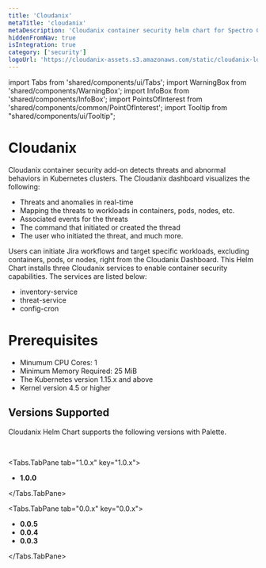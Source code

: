 ```yaml
---
title: 'Cloudanix'
metaTitle: 'cloudanix'
metaDescription: 'Cloudanix container security helm chart for Spectro Cloud Palette'
hiddenFromNav: true
isIntegration: true
category: ['security']
logoUrl: 'https://cloudanix-assets.s3.amazonaws.com/static/cloudanix-logo-p.png'
---
```


import Tabs from 'shared/components/ui/Tabs';
import WarningBox from 'shared/components/WarningBox';
import InfoBox from 'shared/components/InfoBox';
import PointsOfInterest from 'shared/components/common/PointOfInterest';
import Tooltip from "shared/components/ui/Tooltip";

# Cloudanix

Cloudanix container security add-on detects threats and abnormal behaviors in Kubernetes clusters. The Cloudanix dashboard visualizes the following:
<br />

* Threats and anomalies in real-time
* Mapping the threats to workloads in containers, pods, nodes, etc.
* Associated events for the threats
* The command that initiated or created the thread
* The user who initiated the threat, and much more.

Users can initiate Jira workflows and target specific workloads, excluding containers, pods, or nodes, right from the Cloudanix Dashboard. This Helm Chart installs three Cloudanix services to enable container security capabilities. The services are listed below:
<br />

* inventory-service
* threat-service
* config-cron

# Prerequisites

* Minumum CPU Cores: 1
* Minimum Memory Required: 25 MiB
* The Kubernetes version 1.15.x and above
* Kernel version 4.5 or higher

## Versions Supported

Cloudanix Helm Chart supports the following versions with Palette.

<br />

<Tabs>

<Tabs.TabPane tab="1.0.x" key="1.0.x">

* **1.0.0**

</Tabs.TabPane>

<Tabs.TabPane tab="0.0.x" key="0.0.x">

* **0.0.5**
* **0.0.4**
* **0.0.3**

</Tabs.TabPane>
</Tabs>
<br />


